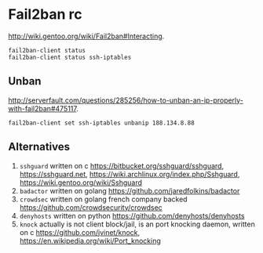 # Fail2ban rc

<http://wiki.gentoo.org/wiki/Fail2ban#Interacting>.

    fail2ban-client status
    fail2ban-client status ssh-iptables

## Unban

<http://serverfault.com/questions/285256/how-to-unban-an-ip-properly-with-fail2ban#475117>.

    fail2ban-client set ssh-iptables unbanip 188.134.8.88

## Alternatives

1. `sshguard` written on c <https://bitbucket.org/sshguard/sshguard>, <https://sshguard.net>, <https://wiki.archlinux.org/index.php/Sshguard>, <https://wiki.gentoo.org/wiki/Sshguard>
2. `badactor` written on golang https://github.com/jaredfolkins/badactor
3. `crowdsec` written on golang french company backed https://github.com/crowdsecurity/crowdsec
4. `denyhosts` written on python https://github.com/denyhosts/denyhosts
5. `knock` actually is not client block/jail, is an port knocking daemon, written on c <https://github.com/jvinet/knock>, <https://en.wikipedia.org/wiki/Port_knocking>
